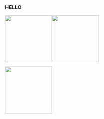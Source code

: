 ### HELLO
<img height="150px" src="https://github-readme-stats.vercel.app/api/top-langs/?username=Erick-hora&layout=compact&langs_count=7&theme=dark"><img height="150pxx" src="https://github-readme-stats.vercel.app/api?username=Erick-hora&show_icons=true&theme=dark"/>


<img height="150px" src="https://github.com/Erick-hora/Erick-hora/blob/main/dist/github-snake.svg"/>




